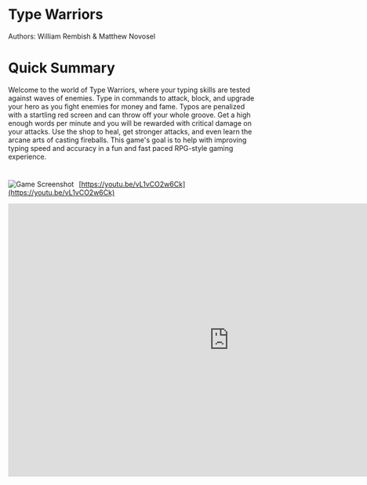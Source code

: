 
# Type Warriors

Authors: William Rembish & Matthew Novosel

# Quick Summary

Welcome to the world of Type Warriors, where your typing skills are tested against waves of enemies. Type in commands to attack, block, and upgrade your hero as you fight enemies for money and fame. Typos are penalized with a startling red screen and can throw off your whole groove. Get a high enough words per minute and you will be rewarded with critical damage on your attacks. Use the shop to heal, get stronger attacks, and even learn the arcane arts of casting fireballs. This game's goal is to help with improving typing speed and accuracy in a fun and fast paced RPG-style gaming experience.
#
<img src="https://github.com/UD-CISC374/type-warrior/blob/master/src/assets/screenshots/Type_Warriors-Full_Screenshot.png?raw=true"  
alt="Game Screenshot"  
style="float: left; margin-right: 10px;" />
#

[https://youtu.be/vL1vCO2w6Ck](https://youtu.be/vL1vCO2w6Ck)
<iframe width="900" height="555.88" src="https://www.youtube.com/embed/vL1vCO2w6Ck" frameborder="0" allow="accelerometer; autoplay; encrypted-media; gyroscope; picture-in-picture" allowfullscreen></iframe>
